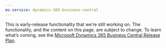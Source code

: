 ```yaml
---
ms.service: dynamics-365-business-central
---
```

This is early-release functionality that we’re still working on. The functionality, and the content on this page, are subject to change. To learn what’s coming, see the [Microsoft Dynamics 365 Business Central Release Plan](/dynamics365/release-plans/).